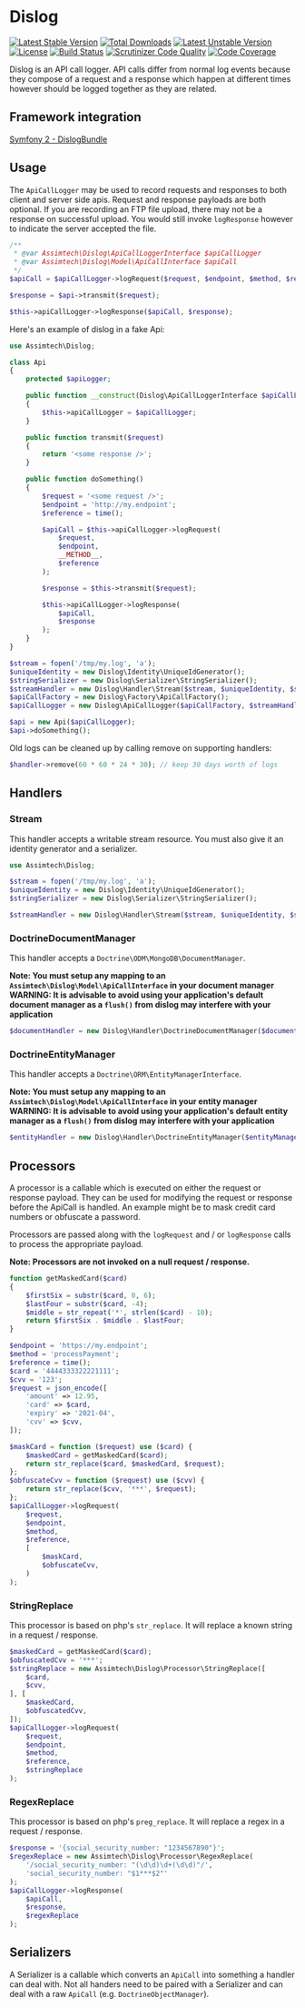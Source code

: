 # Dislog

[![Latest Stable Version](https://poser.pugx.org/assimtech/dislog/v/stable)](https://packagist.org/packages/assimtech/dislog)
[![Total Downloads](https://poser.pugx.org/assimtech/dislog/downloads)](https://packagist.org/packages/assimtech/dislog)
[![Latest Unstable Version](https://poser.pugx.org/assimtech/dislog/v/unstable)](https://packagist.org/packages/assimtech/dislog)
[![License](https://poser.pugx.org/assimtech/dislog/license)](https://packagist.org/packages/assimtech/dislog)
[![Build Status](https://travis-ci.org/assimtech/dislog.svg?branch=master)](https://travis-ci.org/assimtech/dislog)
[![Scrutinizer Code Quality](https://scrutinizer-ci.com/g/assimtech/dislog/badges/quality-score.png?b=master)](https://scrutinizer-ci.com/g/assimtech/dislog/?branch=master)
[![Code Coverage](https://scrutinizer-ci.com/g/assimtech/dislog/badges/coverage.png?b=master)](https://scrutinizer-ci.com/g/assimtech/dislog/?branch=master)

Dislog is an API call logger. API calls differ from normal log events because they compose of a request and a response which happen at different times however should be logged together as they are related.

## Framework integration

[Symfony 2 - DislogBundle](https://github.com/assimtech/dislog-bundle)

## Usage

The `ApiCallLogger` may be used to record requests and responses to both client and server side apis. Request and response payloads are both optional. If you are recording an FTP file upload, there may not be a response on successful upload. You would still invoke `logResponse` however to indicate the server accepted the file.

```php
/**
 * @var Assimtech\Dislog\ApiCallLoggerInterface $apiCallLogger
 * @var Assimtech\Dislog\Model\ApiCallInterface $apiCall
 */
$apiCall = $apiCallLogger->logRequest($request, $endpoint, $method, $reference);

$response = $api->transmit($request);

$this->apiCallLogger->logResponse($apiCall, $response);
```

Here's an example of dislog in a fake Api:

```php
use Assimtech\Dislog;

class Api
{
    protected $apiLogger;

    public function __construct(Dislog\ApiCallLoggerInterface $apiCallLogger)
    {
        $this->apiCallLogger = $apiCallLogger;
    }

    public function transmit($request)
    {
        return '<some response />';
    }

    public function doSomething()
    {
        $request = '<some request />';
        $endpoint = 'http://my.endpoint';
        $reference = time();

        $apiCall = $this->apiCallLogger->logRequest(
            $request,
            $endpoint,
            __METHOD__,
            $reference
        );

        $response = $this->transmit($request);

        $this->apiCallLogger->logResponse(
            $apiCall,
            $response
        );
    }
}

$stream = fopen('/tmp/my.log', 'a');
$uniqueIdentity = new Dislog\Identity\UniqueIdGenerator();
$stringSerializer = new Dislog\Serializer\StringSerializer();
$streamHandler = new Dislog\Handler\Stream($stream, $uniqueIdentity, $stringSerializer);
$apiCallFactory = new Dislog\Factory\ApiCallFactory();
$apiCallLogger = new Dislog\ApiCallLogger($apiCallFactory, $streamHandler);

$api = new Api($apiCallLogger);
$api->doSomething();
```

Old logs can be cleaned up by calling remove on supporting handlers:

```php
$handler->remove(60 * 60 * 24 * 30); // keep 30 days worth of logs
```

## Handlers

### Stream

This handler accepts a writable stream resource. You must also give it an identity generator and a serializer.

```php
use Assimtech\Dislog;

$stream = fopen('/tmp/my.log', 'a');
$uniqueIdentity = new Dislog\Identity\UniqueIdGenerator();
$stringSerializer = new Dislog\Serializer\StringSerializer();

$streamHandler = new Dislog\Handler\Stream($stream, $uniqueIdentity, $stringSerializer);
```

### DoctrineDocumentManager

This handler accepts a `Doctrine\ODM\MongoDB\DocumentManager`.

**Note: You must setup any mapping to an `Assimtech\Dislog\Model\ApiCallInterface` in your document manager**
**WARNING: It is advisable to avoid using your application's default document manager as a `flush()` from dislog may interfere with your application**

```php
$documentHandler = new Dislog\Handler\DoctrineDocumentManager($documentManager);
```

### DoctrineEntityManager

This handler accepts a `Doctrine\ORM\EntityManagerInterface`.

**Note: You must setup any mapping to an `Assimtech\Dislog\Model\ApiCallInterface` in your entity manager**
**WARNING: It is advisable to avoid using your application's default entity manager as a `flush()` from dislog may interfere with your application**

```php
$entityHandler = new Dislog\Handler\DoctrineEntityManager($entityManager);
```

## Processors

A processor is a callable which is executed on either the request or response payload. They can be used for modifying the request or response before the ApiCall is handled. An example might be to mask credit card numbers or obfuscate a password.

Processors are passed along with the `logRequest` and / or `logResponse` calls to process the appropriate payload.

**Note: Processors are not invoked on a null request / response.**

```php
function getMaskedCard($card)
{
    $firstSix = substr($card, 0, 6);
    $lastFour = substr($card, -4);
    $middle = str_repeat('*', strlen($card) - 10);
    return $firstSix . $middle . $lastFour;
}

$endpoint = 'https://my.endpoint';
$method = 'processPayment';
$reference = time();
$card = '4444333322221111';
$cvv = '123';
$request = json_encode([
    'amount' => 12.95,
    'card' => $card,
    'expiry' => '2021-04',
    'cvv' => $cvv,
]);

$maskCard = function ($request) use ($card) {
    $maskedCard = getMaskedCard($card);
    return str_replace($card, $maskedCard, $request);
};
$obfuscateCvv = function ($request) use ($cvv) {
    return str_replace($cvv, '***', $request);
};
$apiCallLogger->logRequest(
    $request,
    $endpoint,
    $method,
    $reference,
    [
        $maskCard,
        $obfuscateCvv,
    )
);
```

### StringReplace

This processor is based on php's `str_replace`. It will replace a known string in a request / response.

```php
$maskedCard = getMaskedCard($card);
$obfuscatedCvv = '***';
$stringReplace = new Assimtech\Dislog\Processor\StringReplace([
    $card,
    $cvv,
], [
    $maskedCard,
    $obfuscatedCvv,
]);
$apiCallLogger->logRequest(
    $request,
    $endpoint,
    $method,
    $reference,
    $stringReplace
);
```

### RegexReplace

This processor is based on php's `preg_replace`. It will replace a regex in a request / response.

```php
$response = '{social_security_number: "1234567890"}';
$regexReplace = new Assimtech\Dislog\Processor\RegexReplace(
    '/social_security_number: "(\d\d)\d+(\d\d)"/',
    'social_security_number: "$1***$2"'
);
$apiCallLogger->logResponse(
    $apiCall,
    $response,
    $regexReplace
);
```

## Serializers

A Serializer is a callable which converts an `ApiCall` into something a handler can deal with. Not all handers need to be
paired with a Serializer and can deal with a raw `ApiCall` (e.g. `DoctrineObjectManager`).
